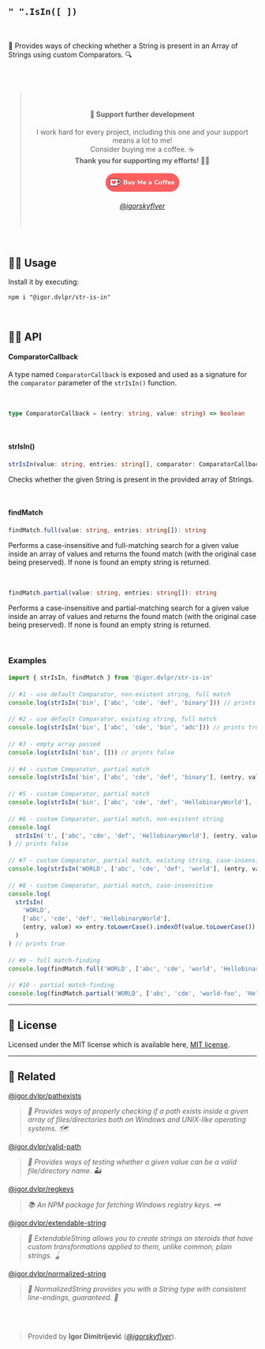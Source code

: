 ## `" ".IsIn([ ])`

<br>

🧵 Provides ways of checking whether a String is present in an Array of Strings using custom Comparators. 🔍

<br>
<br>

<div align="center">
	<blockquote>
		<br>
		<h4>💖 Support further development</h4>
		<span>I work hard for every project, including this one and your support means a lot to me!
		<br>
		Consider buying me a coffee. ☕
		<br>
		<strong>Thank you for supporting my efforts! 🙏😊</strong></span>
		<br>
		<br>
		<a href="https://ko-fi.com/igorskyflyer" target="_blank"><img src="https://raw.githubusercontent.com/igorskyflyer/igorskyflyer/main/assets/ko-fi.png" alt="Donate to igorskyflyer" width="150"></a>
		<br>
		<br>
		<a href="https://github.com/igorskyflyer"><em>@igorskyflyer</em></a>
		<br>
		<br>
		<br>
	</blockquote>
</div>

<br>

## 🕵🏼 Usage

Install it by executing:

```shell
npm i "@igor.dvlpr/str-is-in"
```

<br>

## 🤹🏼 API

#### ComparatorCallback

A type named `ComparatorCallback` is exposed and used as a signature for the `comparator` parameter of the `strIsIn()` function.

<br>

```ts
type ComparatorCallback = (entry: string, value: string) => boolean
```

<br>

#### strIsIn()

```ts
strIsIn(value: string, entries: string[], comparator: ComparatorCallback): boolean
```

Checks whether the given String is present in the provided array of Strings.

<br>

#### findMatch

```ts
findMatch.full(value: string, entries: string[]): string
```

Performs a case-insensitive and full-matching search for a given value inside an array of values and returns the found match (with the original case being preserved). If none is found an empty string is returned.

<br>

```ts
findMatch.partial(value: string, entries: string[]): string
```

Performs a case-insensitive and partial-matching search for a given value inside an array of values and returns the found match (with the original case being preserved). If none is found an empty string is returned.

<br>

### Examples

```js
import { strIsIn, findMatch } from '@igor.dvlpr/str-is-in'

// #1 - use default Comparator, non-existent string, full match
console.log(strIsIn('bin', ['abc', 'cde', 'def', 'binary'])) // prints false

// #2 - use default Comparator, existing string, full match
console.log(strIsIn('bin', ['abc', 'cde', 'bin', 'adc'])) // prints true

// #3 - empty array passed
console.log(strIsIn('bin', [])) // prints false

// #4 - custom Comparator, partial match
console.log(strIsIn('bin', ['abc', 'cde', 'def', 'binary'], (entry, value) => entry.indexOf(value) > -1)) // prints true

// #5 - custom Comparator, partial match
console.log(strIsIn('bin', ['abc', 'cde', 'def', 'HellobinaryWorld'], (entry, value) => entry.indexOf(value) > -1)) // prints true

// #6 - custom Comparator, partial match, non-existent string
console.log(
  strIsIn('t', ['abc', 'cde', 'def', 'HellobinaryWorld'], (entry, value) => entry.toLowerCase() === value.toLowerCase())
) // prints false

// #7 - custom Comparator, partial match, existing string, case-insensitive
console.log(strIsIn('WORLD', ['abc', 'cde', 'def', 'world'], (entry, value) => entry.toLowerCase() === value.toLowerCase())) // prints true

// #8 - custom Comparator, partial match, case-insensitive
console.log(
  strIsIn(
    'WORLD',
    ['abc', 'cde', 'def', 'HellobinaryWorld'],
    (entry, value) => entry.toLowerCase().indexOf(value.toLowerCase()) > -1
  )
) // prints true

// #9 - full match-finding
console.log(findMatch.full('WORLD', ['abc', 'cde', 'world', 'HellobinaryWorld'])) // prints 'world'

// #10 - partial match-finding
console.log(findMatch.partial('WORLD', ['abc', 'cde', 'world-foo', 'HellobinaryWorld'])) // prints 'world-foo'
```

---

## 🪪 License

Licensed under the MIT license which is available here, [MIT license](https://github.com/igorskyflyer/npm-str-is-in/blob/main/LICENSE).

---

## 🧬 Related

[@igor.dvlpr/pathexists](https://www.npmjs.com/package/@igor.dvlpr/pathexists)

> _🧲 Provides ways of properly checking if a path exists inside a given array of files/directories both on Windows and UNIX-like operating systems. 🗺_

[@igor.dvlpr/valid-path](https://www.npmjs.com/package/@igor.dvlpr/valid-path)

> _🧰 Provides ways of testing whether a given value can be a valid file/directory name. 🏜_

[@igor.dvlpr/regkeys](https://www.npmjs.com/package/@igor.dvlpr/regkeys)

> _📚 An NPM package for fetching Windows registry keys. 🗝_

[@igor.dvlpr/extendable-string](https://www.npmjs.com/package/@igor.dvlpr/extendable-string)

> _🦀 ExtendableString allows you to create strings on steroids that have custom transformations applied to them, unlike common, plain strings. 🪀_

[@igor.dvlpr/normalized-string](https://www.npmjs.com/package/@igor.dvlpr/normalized-string)

> _💊 NormalizedString provides you with a String type with consistent line-endings, guaranteed. 📮_

<br>
<br>

>
> Provided by **Igor Dimitrijević** ([*@igorskyflyer*](https://github.com/igorskyflyer/)).
>
